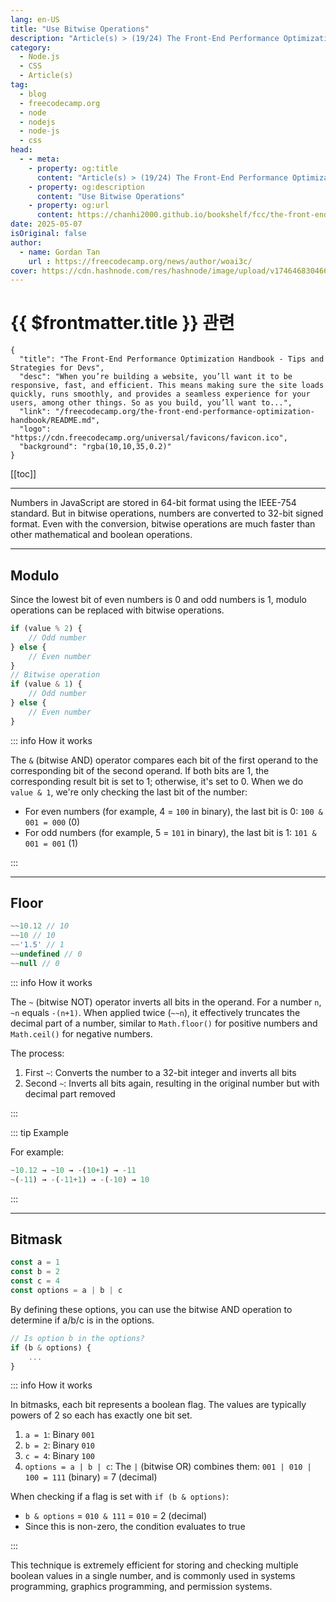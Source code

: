 ```yaml
---
lang: en-US
title: "Use Bitwise Operations"
description: "Article(s) > (19/24) The Front-End Performance Optimization Handbook - Tips and Strategies for Devs"
category:
  - Node.js
  - CSS
  - Article(s)
tag:
  - blog
  - freecodecamp.org
  - node
  - nodejs
  - node-js
  - css
head:
  - - meta:
    - property: og:title
      content: "Article(s) > (19/24) The Front-End Performance Optimization Handbook - Tips and Strategies for Devs"
    - property: og:description
      content: "Use Bitwise Operations"
    - property: og:url
      content: https://chanhi2000.github.io/bookshelf/fcc/the-front-end-performance-optimization-handbook/use-bitwise-operations.html
date: 2025-05-07
isOriginal: false
author:
  - name: Gordan Tan
    url : https://freecodecamp.org/news/author/woai3c/
cover: https://cdn.hashnode.com/res/hashnode/image/upload/v1746468304666/ca24ac6b-1591-4abf-a544-739fbfaecf49.png
---
```


# {{ $frontmatter.title }} 관련

```component VPCard
{
  "title": "The Front-End Performance Optimization Handbook - Tips and Strategies for Devs",
  "desc": "When you’re building a website, you’ll want it to be responsive, fast, and efficient. This means making sure the site loads quickly, runs smoothly, and provides a seamless experience for your users, among other things. So as you build, you’ll want to...",
  "link": "/freecodecamp.org/the-front-end-performance-optimization-handbook/README.md",
  "logo": "https://cdn.freecodecamp.org/universal/favicons/favicon.ico",
  "background": "rgba(10,10,35,0.2)"
}
```

[[toc]]

---

<SiteInfo
  name="The Front-End Performance Optimization Handbook - Tips and Strategies for Devs"
  desc="When you’re building a website, you’ll want it to be responsive, fast, and efficient. This means making sure the site loads quickly, runs smoothly, and provides a seamless experience for your users, among other things. So as you build, you’ll want to..."
  url="https://freecodecamp.org/news/the-front-end-performance-optimization-handbook#heading-use-bitwise-operations"
  logo="https://cdn.freecodecamp.org/universal/favicons/favicon.ico"
  preview="https://cdn.hashnode.com/res/hashnode/image/upload/v1746468304666/ca24ac6b-1591-4abf-a544-739fbfaecf49.png"/>

Numbers in JavaScript are stored in 64-bit format using the IEEE-754 standard. But in bitwise operations, numbers are converted to 32-bit signed format. Even with the conversion, bitwise operations are much faster than other mathematical and boolean operations.

---

## Modulo

Since the lowest bit of even numbers is 0 and odd numbers is 1, modulo operations can be replaced with bitwise operations.

```js
if (value % 2) {
    // Odd number
} else {
    // Even number 
}
// Bitwise operation
if (value & 1) {
    // Odd number
} else {
    // Even number
}
```

::: info How it works

The `&` (bitwise AND) operator compares each bit of the first operand to the corresponding bit of the second operand. If both bits are 1, the corresponding result bit is set to 1; otherwise, it's set to 0. When we do `value & 1`, we're only checking the last bit of the number:

- For even numbers (for example, 4 = `100` in binary), the last bit is 0: `100 & 001 = 000` (0)
- For odd numbers (for example, 5 = `101` in binary), the last bit is 1: `101 & 001 = 001` (1)

:::

---

## Floor

```js
~~10.12 // 10
~~10 // 10
~~'1.5' // 1
~~undefined // 0
~~null // 0
```

::: info How it works

The `~` (bitwise NOT) operator inverts all bits in the operand. For a number `n`, `~n` equals `-(n+1)`. When applied twice (`~~n`), it effectively truncates the decimal part of a number, similar to `Math.floor()` for positive numbers and `Math.ceil()` for negative numbers.

The process:

1. First `~`: Converts the number to a 32-bit integer and inverts all bits
2. Second `~`: Inverts all bits again, resulting in the original number but with decimal part removed

:::

::: tip Example

For example:

```js
~10.12 → ~10 → -(10+1) → -11
~(-11) → -(-11+1) → -(-10) → 10
```

:::

---

## Bitmask

```js
const a = 1
const b = 2
const c = 4
const options = a | b | c
```

By defining these options, you can use the bitwise AND operation to determine if a/b/c is in the options.

```js
// Is option b in the options?
if (b & options) {
    ...
}
```

::: info How it works

In bitmasks, each bit represents a boolean flag. The values are typically powers of 2 so each has exactly one bit set.

1. `a = 1`: Binary `001`
2. `b = 2`: Binary `010`
3. `c = 4`: Binary `100`
4. `options = a | b | c`: The `|` (bitwise OR) combines them: `001 | 010 | 100 = 111` (binary) = 7 (decimal)

When checking if a flag is set with `if (b & options)`:

- `b & options` = `010 & 111` = `010` = 2 (decimal)
- Since this is non-zero, the condition evaluates to true

:::

This technique is extremely efficient for storing and checking multiple boolean values in a single number, and is commonly used in systems programming, graphics programming, and permission systems.
